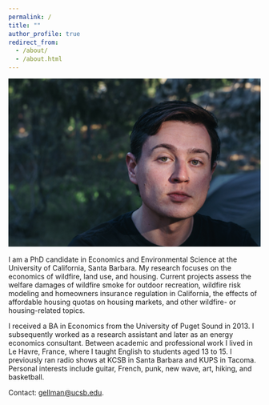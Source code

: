 ```yaml
---
permalink: /
title: ""
author_profile: true
redirect_from: 
  - /about/
  - /about.html
---
```


![](images/sequoia.jpg)

I am a PhD candidate in Economics and Environmental Science at the University of California, Santa Barbara. My research focuses on the economics of wildfire, land use, and housing. Current projects assess the welfare damages of wildfire smoke for outdoor recreation, wildfire risk modeling and homeowners insurance regulation in California, the effects of affordable housing quotas on housing markets, and other wildfire- or housing-related topics.

I received a BA in Economics from the University of Puget Sound in 2013. I subsequently worked as a research assistant and later as an energy economics consultant. Between academic and professional work I lived in Le Havre, France, where I taught English to students aged 13 to 15. I previously ran radio shows at KCSB in Santa Barbara and KUPS in Tacoma. Personal interests include guitar, French, punk, new wave, art, hiking, and basketball.

Contact: gellman@ucsb.edu.